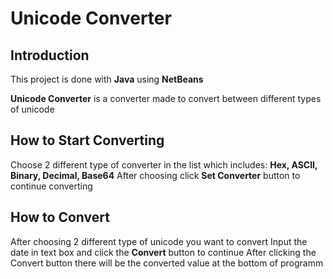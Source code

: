 # Unicode Converter
## Introduction
This project is done with **Java** using **NetBeans**

**Unicode Converter** is a converter made to convert between different types of unicode

## How to Start Converting
Choose 2 different type of converter in the list which includes:
**Hex, ASCII, Binary, Decimal, Base64**
After choosing click **Set Converter** button to continue converting
## How to Convert
After choosing 2 different type of unicode you want to convert
Input the date in text box and click the **Convert** button to continue
After clicking the Convert button there will be the converted value at the bottom of programm
